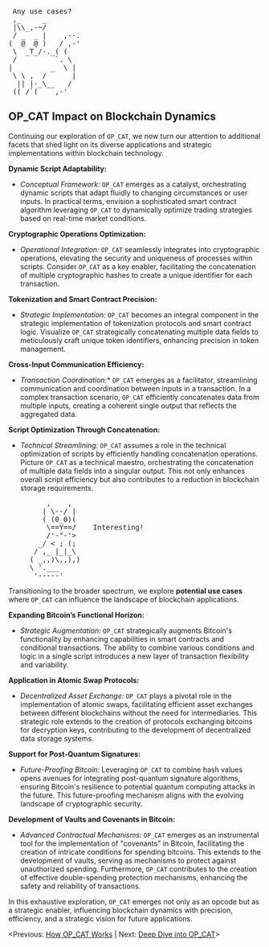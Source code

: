 <pre> Any use cases?
 ,_     _
 |\\_,-~/
 / _  _ |    ,--.
(  @  @ )   / ,-'
 \  _T_/-._( (
 /         `. \
|         _  \ |
 \ \ ,  /      |
  || |-_\__   /
 ((_/`(____,-'        
</pre>

## OP_CAT Impact on Blockchain Dynamics

Continuing our exploration of ``OP_CAT``, we now turn our attention to additional facets that shed light on its diverse applications and strategic implementations within blockchain technology.

**Dynamic Script Adaptability:**
   - *Conceptual Framework:* `OP_CAT` emerges as a catalyst, orchestrating dynamic scripts that adapt fluidly to changing circumstances or user inputs. In practical terms, envision a sophisticated smart contract algorithm leveraging `OP_CAT` to dynamically optimize trading strategies based on real-time market conditions.

**Cryptographic Operations Optimization:**
   - *Operational Integration:* `OP_CAT` seamlessly integrates into cryptographic operations, elevating the security and uniqueness of processes within scripts. Consider `OP_CAT` as a key enabler, facilitating the concatenation of multiple cryptographic hashes to create a unique identifier for each transaction.

**Tokenization and Smart Contract Precision:**
   - *Strategic Implementation:* `OP_CAT` becomes an integral component in the strategic implementation of tokenization protocols and smart contract logic. Visualize `OP_CAT` strategically concatenating multiple data fields to meticulously craft unique token identifiers, enhancing precision in token management.

**Cross-Input Communication Efficiency:**
   - *Transaction Coordination:** `OP_CAT` emerges as a facilitator, streamlining communication and coordination between inputs in a transaction. In a complex transaction scenario, `OP_CAT` efficiently concatenates data from multiple inputs, creating a coherent single output that reflects the aggregated data.

**Script Optimization Through Concatenation:**
   - *Technical Streamlining:* `OP_CAT` assumes a role in the technical optimization of scripts by efficiently handling concatenation operations. Picture `OP_CAT` as a technical maestro, orchestrating the concatenation of multiple data fields into a singular output. This not only enhances overall script efficiency but also contributes to a reduction in blockchain storage requirements.

<pre>         ,    ,
        | \--/ |
        ( (0_0)(
         \==Y==/    Interesting!
         /'-"-'>
       _/ < ; (;
      / ,_ |_|_\
     ( _,,)\,,),)
     \ '.___
      '-----'</pre>

Transitioning to the broader spectrum, we explore **potential use cases** where `OP_CAT` can influence the landscape of blockchain applications.

**Expanding Bitcoin’s Functional Horizon:**
   - *Strategic Augmentation:* `OP_CAT` strategically augments Bitcoin's functionality by enhancing capabilities in smart contracts and conditional transactions. The ability to combine various conditions and logic in a single script introduces a new layer of transaction flexibility and variability.

**Application in Atomic Swap Protocols:**
   - *Decentralized Asset Exchange:* `OP_CAT` plays a pivotal role in the implementation of atomic swaps, facilitating efficient asset exchanges between different blockchains without the need for intermediaries. This strategic role extends to the creation of protocols exchanging bitcoins for decryption keys, contributing to the development of decentralized data storage systems.

**Support for Post-Quantum Signatures:**
   - *Future-Proofing Bitcoin:* Leveraging `OP_CAT` to combine hash values opens avenues for integrating post-quantum signature algorithms, ensuring Bitcoin's resilience to potential quantum computing attacks in the future. This future-proofing mechanism aligns with the evolving landscape of cryptographic security.

**Development of Vaults and Covenants in Bitcoin:**
   - *Advanced Contractual Mechanisms:* `OP_CAT` emerges as an instrumental tool for the implementation of "covenants" in Bitcoin, facilitating the creation of intricate conditions for spending bitcoins. This extends to the development of vaults, serving as mechanisms to protect against unauthorized spending. Furthermore, `OP_CAT` contributes to the creation of effective double-spending protection mechanisms, enhancing the safety and reliability of transactions.

In this exhaustive exploration, `OP_CAT` emerges not only as an opcode but as a strategic enabler, influencing blockchain dynamics with precision, efficiency, and a strategic vision for future applications.

<Previous: [How OP_CAT Works](https://github.com/kukuruza7/AliveCats/blob/main/05.%20How%20OP_CAT%20Works.md) | Next: [Deep Dive into OP_CAT](https://github.com/kukuruza7/AliveCats/blob/main/07.%20Deep%20Dive%20into%20OP_CAT.md)>
